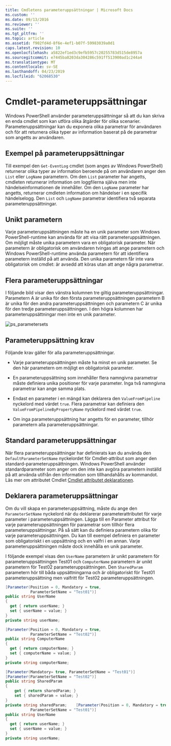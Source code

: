 ```yaml
---
title: Cmdletens parameteruppsättningar | Microsoft Docs
ms.custom: ''
ms.date: 09/13/2016
ms.reviewer: ''
ms.suite: ''
ms.tgt_pltfrm: ''
ms.topic: article
ms.assetid: f902fd4d-8f6e-4ef1-b07f-59983039a0d1
caps.latest.revision: 10
ms.openlocfilehash: a5822ef1ed3c9efb5957c20255783d515de8957a
ms.sourcegitcommit: e7445ba8203da304286c591ff513900ad1c244a4
ms.translationtype: MT
ms.contentlocale: sv-SE
ms.lasthandoff: 04/23/2019
ms.locfileid: "62068530"
---
```

# <a name="cmdlet-parameter-sets"></a>Cmdlet-parameteruppsättningar

Windows PowerShell använder parameteruppsättningar så att du kan skriva en enda cmdlet som kan utföra olika åtgärder för olika scenarier. Parameteruppsättningar kan du exponera olika parametrar för användaren och för att returnera olika typer av information baserat på de parametrar som angetts av användaren.

## <a name="examples-of-parameter-sets"></a>Exempel på parameteruppsättningar

Till exempel den `Get-EventLog` cmdlet (som anges av Windows PowerShell) returnerar olika typer av information beroende på om användaren anger den `List` eller `LogName` parametern. Om den `List` parameter har angetts, cmdleten returnerar information om loggfilerna själva men inte händelseinformationen de innehåller. Om den `LogName` parameter har angetts, returnerar cmdleten information om händelser i en specifik händelselogg. Den `List` och `LogName` parametrar identifiera två separata parameteruppsättningar.

## <a name="unique-parameter"></a>Unikt parametern

Varje parameteruppsättningen måste ha en unik parameter som Windows PowerShell-runtime kan använda för att visa rätt parameteruppsättningen. Om möjligt måste unika parametern vara en obligatorisk parameter. När parametern är obligatorisk om användaren tvingas att ange parametern och Windows PowerShell-runtime använda parametern för att identifiera parametern inställd på att använda. Den unika parametern får inte vara obligatorisk om cmdlet: är avsedd att köras utan att ange några parametrar.

## <a name="multiple-parameter-sets"></a>Flera parameteruppsättningar

I följande bild visar den vänstra kolumnen tre giltig parameteruppsättningar. Parametern A är unika för den första parameteruppsättningen parametern B är unika för den andra parameteruppsättningen och parametern C är unika för den tredje parameteruppsättningen. I den högra kolumnen har parameteruppsättningar men inte en unik parameter.

![ps_parametersets](../media/ps-parametersets.gif)

## <a name="parameter-set-requirements"></a>Parameteruppsättning krav

Följande krav gäller för alla parameteruppsättningar.

- Varje parameteruppsättningen måste ha minst en unik parameter. Se den här parametern om möjligt en obligatorisk parameter.

- En parameteruppsättning som innehåller flera namngivna parametrar måste definiera unika positioner för varje parameter. Inga två namngivna parametrar kan ange samma plats.

- Endast en parameter i en mängd kan deklarera den `ValueFromPipeline` nyckelord med värdet `true`. Flera parametrar kan definiera den `ValueFromPipelineByPropertyName` nyckelord med värdet `true`.

- Om inga parameteruppsättning har angetts för en parameter, tillhör parametern alla parameteruppsättningar.

## <a name="default-parameter-sets"></a>Standard parameteruppsättningar

När flera parameteruppsättningar har definierats kan du använda den `DefaultParameterSetName` nyckelordet för Cmdlet-attribut som anger den standard-parameteruppsättningen. Windows PowerShell använder standardparameter som anger om den inte kan avgöra parametern inställd på att använda utifrån den information som tillhandahålls av kommandot. Läs mer om attributet Cmdlet [Cmdlet attributet deklarationen](./cmdlet-attribute-declaration.md).

## <a name="declaring-parameter-sets"></a>Deklarera parameteruppsättningar

Om du vill skapa en parameteruppsättning, måste du ange den `ParameterSetName` nyckelord när du deklarerar parameterattributet för varje parameter i parameteruppsättningen. Lägga till en Parameter attribut för varje parameteruppsättningen för parametrar som tillhör flera parameteruppsättningar. På så sätt kan du definiera parametern olika för varje parameteruppsättningen. Du kan till exempel definiera en parameter som obligatoriskt i en uppsättning och en valfri i en annan. Varje parameteruppsättningen måste dock innehålla en unik parameter.

I följande exempel visas den `UserName` parametern är unikt parametern för parameteruppsättningen Test01 och `ComputerName` parametern är unikt parametern för Test02 parameteruppsättningen. Den `SharedParam` parametern hör till båda uppsättningarna och är obligatoriskt för Test01 parameteruppsättning men valfritt för Test02 parameteruppsättningen.

```csharp
[Parameter(Position = 0, Mandatory = true,
           ParameterSetName = "Test01")]
public string UserName
{
  get { return userName; }
  set { userName = value; }
}
private string userName;

[Parameter(Position = 0, Mandatory = true,
           ParameterSetName = "Test02")]
public string ComputerName
{
  get { return computerName; }
  set { computerName = value; }
}
private string computerName;

[Parameter(Mandatory= true, ParameterSetName = "Test01")]
[Parameter(ParameterSetName = "Test02")]
public string SharedParam
{
    get { return sharedParam; }
    set { sharedParam = value; }
}
private string sharedParam;    [Parameter(Position = 0, Mandatory = true,
           ParameterSetName = "Test01")]
public string UserName
{
  get { return userName; }
  set { userName = value; }
}
private string userName;
```